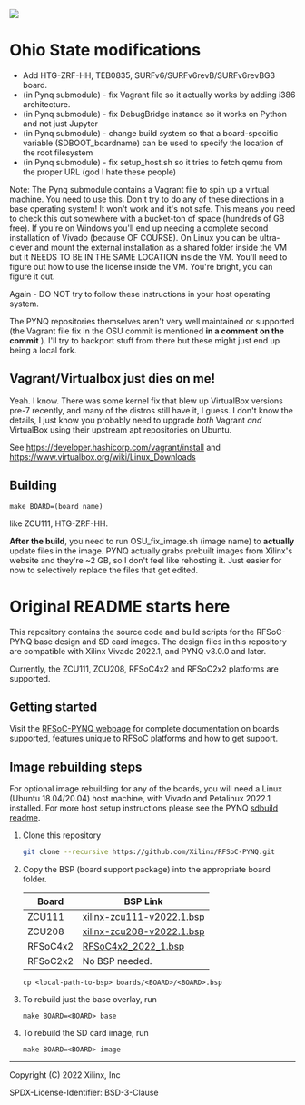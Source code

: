 ![](rfsocpynq_logo.png)

# Ohio State modifications

* Add HTG-ZRF-HH, TEB0835, SURFv6/SURFv6revB/SURFv6revBG3 board.
* (in Pynq submodule) - fix Vagrant file so it actually works by adding i386 architecture.
* (in Pynq submodule) - fix DebugBridge instance so it works on Python and not just Jupyter
* (in Pynq submodule) - change build system so that a board-specific variable (SDBOOT_boardname) can be used to specify the location of the root filesystem
* (in Pynq submodule) - fix setup_host.sh so it tries to fetch qemu from the proper URL (god I hate these people)

Note: The Pynq submodule contains a Vagrant file to spin up a virtual machine. You need to use this. Don't try to do any of these directions in a base
operating system! It won't work and it's not safe. This means you need to check this out somewhere with a bucket-ton of space (hundreds of GB free). If you're on Windows
you'll end up needing a complete second installation of Vivado (because OF COURSE). On Linux you can be ultra-clever and mount the external installation
as a shared folder inside the VM but it NEEDS TO BE IN THE SAME LOCATION inside the VM. You'll need to figure out how to use the license inside the VM.
You're bright, you can figure it out.

Again - DO NOT try to follow these instructions in your host operating system.

The PYNQ repositories themselves aren't very well maintained or supported (the Vagrant file fix in the OSU
commit is mentioned __in a comment on the commit__ ). I'll try to backport stuff from there but these
might just end up being a local fork.

## Vagrant/Virtualbox just dies on me!

Yeah. I know. There was some kernel fix that blew up VirtualBox versions pre-7 recently, and many
of the distros still have it, I guess. I don't know the details, I just know you probably need to
upgrade *both* Vagrant *and* VirtualBox using their upstream apt repositories on Ubuntu.

See https://developer.hashicorp.com/vagrant/install
and https://www.virtualbox.org/wiki/Linux_Downloads

## Building

```
make BOARD=(board name)
```
like ZCU111, HTG-ZRF-HH.

__After the build__, you need to run OSU_fix_image.sh (image name) to __actually__ update files in the image. PYNQ
actually grabs prebuilt images from Xilinx's website and they're ~2 GB, so I don't feel like rehosting it. Just easier
for now to selectively replace the files that get edited.

# Original README starts here

This repository contains the source code and build scripts for the RFSoC-PYNQ base design and SD card images. The design files in this repository are compatible with Xilinx Vivado 2022.1, and PYNQ v3.0.0 and later.  

Currently, the ZCU111, ZCU208, RFSoC4x2 and RFSoC2x2 platforms are supported.

## Getting started

Visit the [RFSoC-PYNQ webpage](https://www.rfsoc-pynq.io/) for complete documentation on boards supported, features unique to RFSoC platforms and how to get support.


## Image rebuilding steps

For optional image rebuilding for any of the boards, you will need a Linux (Ubuntu 18.04/20.04) host machine, with Vivado and Petalinux 2022.1 installed. For more host setup instructions please see the PYNQ [sdbuild readme](https://github.com/Xilinx/PYNQ/tree/master/sdbuild).


1. Clone this repository
	
	```bash
	git clone --recursive https://github.com/Xilinx/RFSoC-PYNQ.git
	```

1. Copy the BSP (board support package) into the appropriate board folder.

	| Board  | BSP Link |
	| ------------- | ------------- |
	| ZCU111  | [xilinx-zcu111-v2022.1.bsp](https://www.xilinx.com/member/forms/download/xef.html?filename=xilinx-zcu111-v2022.1-04191534.bsp)  |
	| ZCU208  | [xilinx-zcu208-v2022.1.bsp](https://www.xilinx.com/member/forms/download/xef.html?filename=xilinx-zcu208-v2022.1-04191534.bsp)  |
	| RFSoC4x2  | [RFSoC4x2_2022_1.bsp](https://github.com/RealDigitalOrg/RFSoC4x2-BSP/blob/master/bsp_releases/RFSoC4x2_2022_1.bsp?raw=true)  |
	| RFSoC2x2  | No BSP needed.  |
	
	```
	cp <local-path-to-bsp> boards/<BOARD>/<BOARD>.bsp
	```

3. To rebuild just the base overlay, run
	
	```
	make BOARD=<BOARD> base
	```
4. To rebuild the SD card image, run
	
	```
	make BOARD=<BOARD> image
	```
---
Copyright (C) 2022 Xilinx, Inc

SPDX-License-Identifier: BSD-3-Clause

